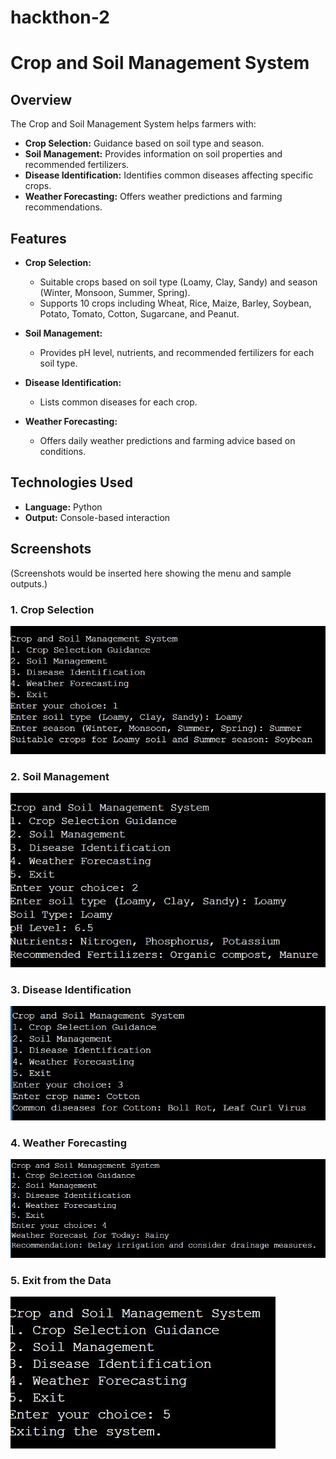# hackthon-2
# Crop and Soil Management System

## Overview
The Crop and Soil Management System helps farmers with:
- **Crop Selection:** Guidance based on soil type and season.
- **Soil Management:** Provides information on soil properties and recommended fertilizers.
- **Disease Identification:** Identifies common diseases affecting specific crops.
- **Weather Forecasting:** Offers weather predictions and farming recommendations.

## Features
- **Crop Selection:**
  - Suitable crops based on soil type (Loamy, Clay, Sandy) and season (Winter, Monsoon, Summer, Spring).
  - Supports 10 crops including Wheat, Rice, Maize, Barley, Soybean, Potato, Tomato, Cotton, Sugarcane, and Peanut.

- **Soil Management:**
  - Provides pH level, nutrients, and recommended fertilizers for each soil type.

- **Disease Identification:**
  - Lists common diseases for each crop.

- **Weather Forecasting:**
  - Offers daily weather predictions and farming advice based on conditions.

## Technologies Used
- **Language:** Python
- **Output:** Console-based interaction

## Screenshots
(Screenshots would be inserted here showing the menu and sample outputs.)

### 1. Crop Selection
![Crop Selection](img1.jpeg)

### 2. Soil Management
![Soil Management](img2.jpeg)

### 3. Disease Identification
![Disease Identification](img3.jpeg)

### 4. Weather Forecasting
![Weather Forecasting](img4.jpeg)

### 5. Exit from the Data
![Exit from the Data](img5.jpeg)

